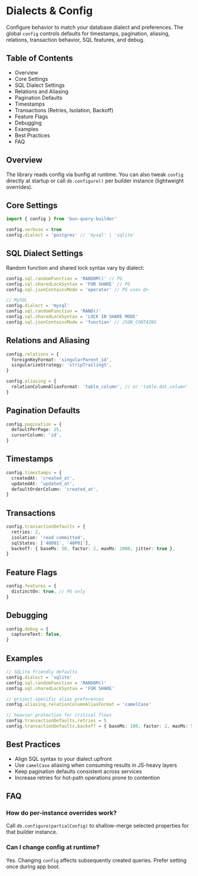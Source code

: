 # Dialects & Config

Configure behavior to match your database dialect and preferences. The global `config` controls defaults for timestamps, pagination, aliasing, relations, transaction behavior, SQL features, and debug.

## Table of Contents

- Overview
- Core Settings
- SQL Dialect Settings
- Relations and Aliasing
- Pagination Defaults
- Timestamps
- Transactions (Retries, Isolation, Backoff)
- Feature Flags
- Debugging
- Examples
- Best Practices
- FAQ

## Overview

The library reads config via bunfig at runtime. You can also tweak `config` directly at startup or call `db.configure()` per builder instance (lightweight overrides).

## Core Settings

```ts
import { config } from 'bun-query-builder'

config.verbose = true
config.dialect = 'postgres' // 'mysql' | 'sqlite'
```

## SQL Dialect Settings

Random function and shared lock syntax vary by dialect:

```ts
config.sql.randomFunction = 'RANDOM()' // PG
config.sql.sharedLockSyntax = 'FOR SHARE' // PG
config.sql.jsonContainsMode = 'operator' // PG uses @>

// MySQL
config.dialect = 'mysql'
config.sql.randomFunction = 'RAND()'
config.sql.sharedLockSyntax = 'LOCK IN SHARE MODE'
config.sql.jsonContainsMode = 'function' // JSON_CONTAINS
```

## Relations and Aliasing

```ts
config.relations = {
  foreignKeyFormat: 'singularParent_id',
  singularizeStrategy: 'stripTrailingS',
}

config.aliasing = {
  relationColumnAliasFormat: 'table_column', // or 'table.dot.column' | 'camelCase'
}
```

## Pagination Defaults

```ts
config.pagination = {
  defaultPerPage: 25,
  cursorColumn: 'id',
}
```

## Timestamps

```ts
config.timestamps = {
  createdAt: 'created_at',
  updatedAt: 'updated_at',
  defaultOrderColumn: 'created_at',
}
```

## Transactions

```ts
config.transactionDefaults = {
  retries: 2,
  isolation: 'read committed',
  sqlStates: ['40001', '40P01'],
  backoff: { baseMs: 50, factor: 2, maxMs: 2000, jitter: true },
}
```

## Feature Flags

```ts
config.features = {
  distinctOn: true, // PG only
}
```

## Debugging

```ts
config.debug = {
  captureText: false,
}
```

## Examples

```ts
// SQLite friendly defaults
config.dialect = 'sqlite'
config.sql.randomFunction = 'RANDOM()'
config.sql.sharedLockSyntax = 'FOR SHARE'

// project-specific alias preferences
config.aliasing.relationColumnAliasFormat = 'camelCase'

// heavier protection for critical flows
config.transactionDefaults.retries = 5
config.transactionDefaults.backoff = { baseMs: 100, factor: 2, maxMs: 5000, jitter: true }
```

## Best Practices

- Align SQL syntax to your dialect upfront
- Use `camelCase` aliasing when consuming results in JS-heavy layers
- Keep pagination defaults consistent across services
- Increase retries for hot-path operations prone to contention

## FAQ

### How do per-instance overrides work?

Call `db.configure(partialConfig)` to shallow-merge selected properties for that builder instance.

### Can I change config at runtime?

Yes. Changing `config` affects subsequently created queries. Prefer setting once during app boot.
